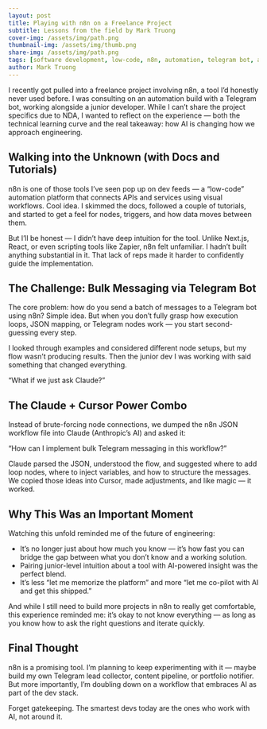 ```yaml
---
layout: post
title: Playing with n8n on a Freelance Project
subtitle: Lessons from the field by Mark Truong
cover-img: /assets/img/path.png
thumbnail-img: /assets/img/thumb.png
share-img: /assets/img/path.png
tags: [software development, low-code, n8n, automation, telegram bot, ai-assisted development, Claude AI, Cursor, JSON workflows, developer tools, rapid prototyping, engineering mindset, freelance]
author: Mark Truong
---
```


I recently got pulled into a freelance project involving n8n, a tool I’d honestly never used before. I was consulting on an automation build with a Telegram bot, working alongside a junior developer. While I can’t share the project specifics due to NDA, I wanted to reflect on the experience — both the technical learning curve and the real takeaway: how AI is changing how we approach engineering.

## Walking into the Unknown (with Docs and Tutorials)

n8n is one of those tools I’ve seen pop up on dev feeds — a “low-code” automation platform that connects APIs and services using visual workflows. Cool idea. I skimmed the docs, followed a couple of tutorials, and started to get a feel for nodes, triggers, and how data moves between them.

But I’ll be honest — I didn’t have deep intuition for the tool. Unlike Next.js, React, or even scripting tools like Zapier, n8n felt unfamiliar. I hadn’t built anything substantial in it. That lack of reps made it harder to confidently guide the implementation.

## The Challenge: Bulk Messaging via Telegram Bot

The core problem: how do you send a batch of messages to a Telegram bot using n8n?
Simple idea. But when you don’t fully grasp how execution loops, JSON mapping, or Telegram nodes work — you start second-guessing every step.

I looked through examples and considered different node setups, but my flow wasn’t producing results. Then the junior dev I was working with said something that changed everything.

“What if we just ask Claude?”

## The Claude + Cursor Power Combo

Instead of brute-forcing node connections, we dumped the n8n JSON workflow file into Claude (Anthropic’s AI) and asked it:

“How can I implement bulk Telegram messaging in this workflow?”

Claude parsed the JSON, understood the flow, and suggested where to add loop nodes, where to inject variables, and how to structure the messages. We copied those ideas into Cursor, made adjustments, and like magic — it worked.

## Why This Was an Important Moment

Watching this unfold reminded me of the future of engineering:
* It’s no longer just about how much you know — it’s how fast you can bridge the gap between what you don’t know and a working solution.
* Pairing junior-level intuition about a tool with AI-powered insight was the perfect blend.
* It’s less “let me memorize the platform” and more “let me co-pilot with AI and get this shipped.”

And while I still need to build more projects in n8n to really get comfortable, this experience reminded me: it’s okay to not know everything — as long as you know how to ask the right questions and iterate quickly.

## Final Thought

n8n is a promising tool. I’m planning to keep experimenting with it — maybe build my own Telegram lead collector, content pipeline, or portfolio notifier. But more importantly, I’m doubling down on a workflow that embraces AI as part of the dev stack.

Forget gatekeeping. The smartest devs today are the ones who work with AI, not around it.
